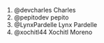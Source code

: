 1. @devcharles Charles
2. @pepitodev pepito
3. @LynxPardelle Lynx Pardelle
4. @xochitl44 Xochitl Moreno
